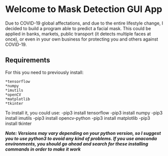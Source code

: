 # Welcome to Mask Detection GUI App
Due to COVID-19 global affectations, and due to the entire lifestyle change, I decided to build a program able to 
predict a facial mask. This could be applied in banks, markets, public transport (it detects multiple faces at once), or even in your
own business for protecting you and others against COVID-19.
## Requirements
For this you need to previously install:
```
*tensorflow
*numpy
*imutils
*openCV
*matplotlib
*tkinter
```

To install it, you could use:
-pip3 install tensorflow
-pip3 install numpy
-pip3 install imutils
-pip3 install opencv-python
-pip3 install matplotlib
-pip3 install tkinter

***Note: Versions may vary depending on your python version, so I suggest you to use python3 to avoid any kind of problems. If you
use anaconda environments, you should go ahead and search for these installing commands in order to make it work***

